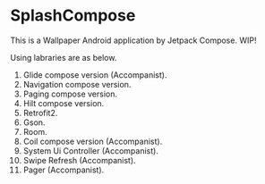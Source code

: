 # SplashCompose

This is a Wallpaper Android application by Jetpack Compose. WIP!

Using labraries are as below.
1. Glide compose version (Accompanist).
2. Navigation compose version.
3. Paging compose version.
4. Hilt compose version.
5. Retrofit2.
6. Gson.
7. Room.
8. Coil compose version (Accompanist).
9. System Ui Controller (Accompanist).
10. Swipe Refresh (Accompanist).
11. Pager (Accompanist).
